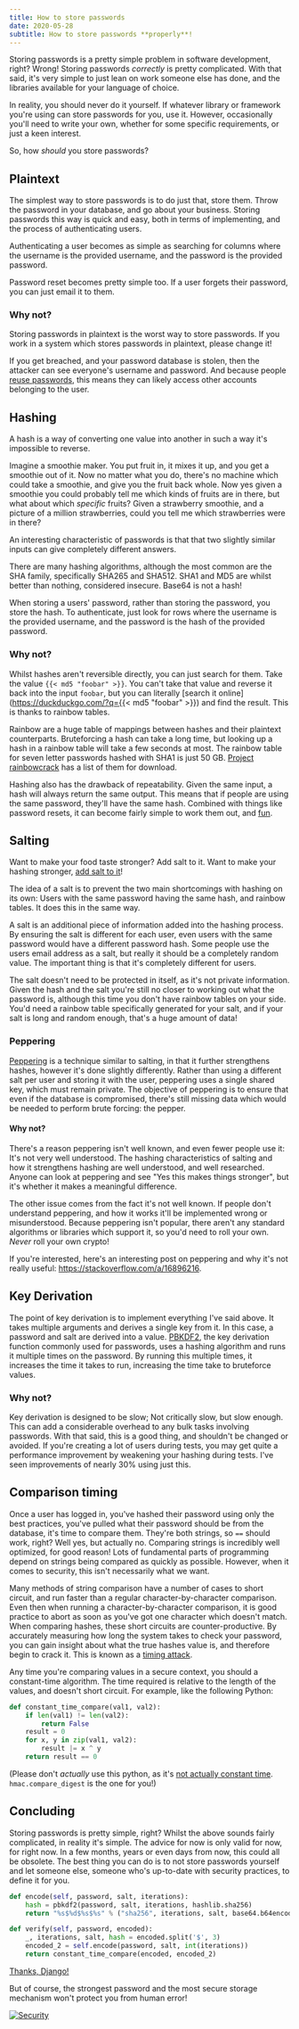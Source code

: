 ```yaml
---
title: How to store passwords
date: 2020-05-28
subtitle: How to store passwords **properly**!
---
```


Storing passwords is a pretty simple problem in software development, right? Wrong! Storing passwords _correctly_ is pretty complicated. With that said, it's very simple to just lean on work someone else has done, and the libraries available for your language of choice.

In reality, you should never do it yourself. If whatever library or framework you're using can store passwords for you, use it. However, occasionally you'll need to write your own, whether for some specific requirements, or just a keen interest.

So, how _should_ you store passwords?

## Plaintext

The simplest way to store passwords is to do just that, store them. Throw the password in your database, and go about your business. Storing passwords this way is quick and easy, both in terms of implementing, and the process of authenticating users.

Authenticating a user becomes as simple as searching for columns where the username is the provided username, and the password is the provided password.

Password reset becomes pretty simple too. If a user forgets their password, you can just email it to them.

### Why not?

Storing passwords in plaintext is the worst way to store passwords. If you work in a system which stores passwords in plaintext, please change it!

If you get breached, and your password database is stolen, then the attacker can see everyone's username and password. And because people [reuse passwords](https://xkcd.com/792/), this means they can likely access other accounts belonging to the user.

## Hashing

A hash is a way of converting one value into another in such a way it's impossible to reverse.

Imagine a smoothie maker. You put fruit in, it mixes it up, and you get a smoothie out of it. Now no matter what you do, there's no machine which could take a smoothie, and give you the fruit back whole. Now yes given a smoothie you could probably tell me which kinds of fruits are in there, but what about which *specific* fruits? Given a strawberry smoothie, and a picture of a million strawberries, could you tell me which strawberries were in there?

An interesting characteristic of passwords is that that two slightly similar inputs can give completely different answers.

There are many hashing algorithms, although the most common are the SHA family, specifically SHA265 and SHA512. SHA1 and MD5 are whilst better than nothing, considered insecure. Base64 is not a hash!

When storing a users' password, rather than storing the password, you store the hash. To authenticate, just look for rows where the username is the provided username, and the password is the hash of the provided password.

### Why not?

Whilst hashes aren't reversible directly, you can just search for them. Take the value `{{< md5 "foobar" >}}`. You can't take that value and reverse it back into the input `foobar`, but you can literally [search it online](https://duckduckgo.com/?q={{< md5 "foobar" >}}) and find the result. This is thanks to rainbow tables.

Rainbow are a huge table of mappings between hashes and their plaintext counterparts. Bruteforcing a hash can take a long time, but looking up a hash in a rainbow table will take a few seconds at most. The rainbow table for seven letter passwords hashed with SHA1 is just 50 GB. [Project rainbowcrack](https://project-rainbowcrack.com/table.htm) has a list of them for download.

Hashing also has the drawback of repeatability. Given the same input, a hash will always return the same output. This means that if people are using the same password, they'll have the same hash. Combined with things like password resets, it can become fairly simple to work them out, and [fun](https://xkcd.com/1286/).

## Salting

Want to make your food taste stronger? Add salt to it. Want to make your hashing stronger, [add salt to it](https://auth0.com/blog/adding-salt-to-hashing-a-better-way-to-store-passwords/)!

The idea of a salt is to prevent the two main shortcomings with hashing on its own: Users with the same password having the same hash, and rainbow tables. It does this in the same way.

A salt is an additional piece of information added into the hashing process. By ensuring the salt is different for each user, even users with the same password would have a different password hash. Some people use the users email address as a salt, but really it should be a completely random value. The important thing is that it's completely different for users.

The salt doesn't need to be protected in itself, as it's not private information. Given the hash and the salt you're still no closer to working out what the password is, although this time you don't have rainbow tables on your side. You'd need a rainbow table specifically generated for your salt, and if your salt is long and random enough, that's a huge amount of data!

### Peppering

[Peppering](https://en.wikipedia.org/wiki/Pepper_(cryptography)) is a technique similar to salting, in that it further strengthens hashes, however it's done slightly differently. Rather than using a different salt per user and storing it with the user, peppering uses a single shared key, which must remain private. The objective of peppering is to ensure that even if the database is compromised, there's still missing data which would be needed to perform brute forcing: the pepper.

#### Why not?

There's a reason peppering isn't well known, and even fewer people use it: It's not very well understood. The hashing characteristics of salting and how it strengthens hashing are well understood, and well researched. Anyone can look at peppering and see "Yes this makes things stronger", but it's whether it makes a meaningful difference.

The other issue comes from the fact it's not well known. If people don't understand peppering, and how it works it'll be implemented wrong or misunderstood. Because peppering isn't popular, there aren't any standard algorithms or libraries which support it, so you'd need to roll your own. *Never* roll your own crypto!

If you're interested, here's an interesting post on peppering and why it's not really useful: https://stackoverflow.com/a/16896216.

## Key Derivation

The point of key derivation is to implement everything I've said above. It takes multiple arguments and derives a single key from it. In this case, a password and salt are derived into a value. [PBKDF2](https://en.wikipedia.org/wiki/PBKDF2), the key derivation function commonly used for passwords, uses a hashing algorithm and runs it multiple times on the password. By running this multiple times, it increases the time it takes to run, increasing the time take to bruteforce values.

### Why not?

Key derivation is designed to be slow; Not critically slow, but slow enough. This can add a considerable overhead to any bulk tasks involving passwords. With that said, this is a good thing, and shouldn't be changed or avoided. If you're creating a lot of users during tests, you may get quite a performance improvement by weakening your hashing during tests. I've seen improvements of nearly 30% using just this.

## Comparison timing

Once a user has logged in, you've hashed their password using only the best practices, you've pulled what their password should be from the database, it's time to compare them. They're both strings, so `==` should work, right? Well yes, but actually no. Comparing strings is incredibly well optimized, for good reason! Lots of fundamental parts of programming depend on strings being compared as quickly as possible. However, when it comes to security, this isn't necessarily what we want.

Many methods of string comparison have a number of cases to short circuit, and run faster than a regular character-by-character comparison. Even then when running a character-by-character comparison, it is good practice to abort as soon as you've got one character which doesn't match. When comparing hashes, these short circuits are counter-productive. By accurately measuring how long the system takes to check your password, you can gain insight about what the true hashes value is, and therefore begin to crack it. This is known as a [timing attack](https://en.wikipedia.org/wiki/Timing_attack).

Any time you're comparing values in a secure context, you should a constant-time algorithm. The time required is relative to the length of the values, and doesn't short circuit. For example, like the following Python:

```python
def constant_time_compare(val1, val2):
    if len(val1) != len(val2):
        return False
    result = 0
    for x, y in zip(val1, val2):
        result |= x ^ y
    return result == 0
```
(Please don't _actually_ use this python, as it's [not actually constant time](https://securitypitfalls.wordpress.com/2018/08/03/constant-time-compare-in-python/). `hmac.compare_digest` is the one for you!)

## Concluding

Storing passwords is pretty simple, right? Whilst the above sounds fairly complicated, in reality it's simple. The advice for now is only valid for now, for right now. In a few months, years or even days from now, this could all be obsolete. The best thing you can do is to not store passwords yourself and let someone else, someone who's up-to-date with security practices, to define it for you.

```python
def encode(self, password, salt, iterations):
    hash = pbkdf2(password, salt, iterations, hashlib.sha256)
    return "%s$%d$%s$%s" % ("sha256", iterations, salt, base64.b64encode(hash).decode())

def verify(self, password, encoded):
    _, iterations, salt, hash = encoded.split('$', 3)
    encoded_2 = self.encode(password, salt, int(iterations))
    return constant_time_compare(encoded, encoded_2)
```

[Thanks, Django!](https://github.com/django/django/blob/20a8a443f012907843450c0b6f6a34a9fc8138f3/django/contrib/auth/hashers.py#L235)

But of course, the strongest password and the most secure storage mechanism won't protect you from human error!

[![Security](https://imgs.xkcd.com/comics/security.png)](https://xkcd.com/538/)
